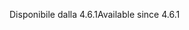 <span data-ttu-id="672f4-101">Disponibile dalla 4.6.1</span><span class="sxs-lookup"><span data-stu-id="672f4-101">Available since 4.6.1</span></span>